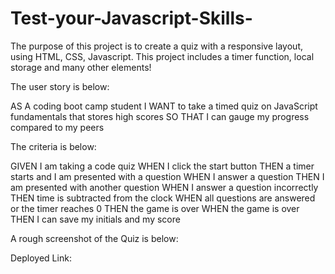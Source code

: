 # Test-your-Javascript-Skills-

The purpose of this project is to create a quiz with a responsive layout, using HTML, CSS, Javascript. This project includes a timer function, local storage and many other elements!

The user story is below:

AS A coding boot camp student
I WANT to take a timed quiz on JavaScript fundamentals that stores high scores
SO THAT I can gauge my progress compared to my peers

The criteria is below:

GIVEN I am taking a code quiz
WHEN I click the start button
THEN a timer starts and I am presented with a question
WHEN I answer a question
THEN I am presented with another question
WHEN I answer a question incorrectly
THEN time is subtracted from the clock
WHEN all questions are answered or the timer reaches 0
THEN the game is over
WHEN the game is over
THEN I can save my initials and my score

A rough screenshot of the Quiz is below: 

Deployed Link:
